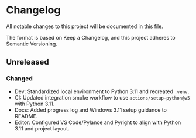 # Changelog

All notable changes to this project will be documented in this file.

The format is based on Keep a Changelog, and this project adheres to Semantic Versioning.

## Unreleased
### Changed
- Dev: Standardized local environment to Python 3.11 and recreated `.venv`.
- CI: Updated integration smoke workflow to use `actions/setup-python@v5` with Python 3.11.
- Docs: Added progress log and Windows 3.11 setup guidance to README.
- Editor: Configured VS Code/Pylance and Pyright to align with Python 3.11 and project layout.

